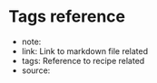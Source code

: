 # Tags reference
- note:
- link: Link to markdown file related
- tags: Reference to recipe related
- source: